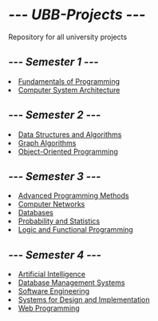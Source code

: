 <h1><I>--- UBB-Projects ---</I></h1>
Repository for all university projects

<h2><I>--- Semester 1 ---</I></h2>
<li><a href="https://github.com/SkinnyBiggie/UBB-Projects/tree/main/FP">Fundamentals of Programming</a></li>
<li><a href="https://github.com/SkinnyBiggie/UBB-Projects/tree/main/Computer%20System%20Architecture">Computer System Architecture</a></li>

<h2><I>--- Semester 2 ---</I></h2>
<li><a href="https://github.com/SkinnyBiggie/UBB-Projects/tree/main/Data%20Structures%20and%20Algorithms">Data Structures and Algorithms</a></li>
<li><a href="https://github.com/SkinnyBiggie/UBB-Projects/tree/main/Graph%20Algorithm">Graph Algorithms</a></li>
<li><a href="https://github.com/SkinnyBiggie/UBB-Projects/tree/main/Object%20Oriented%20Programming">Object-Oriented Programming</a></li>

<h2><I>--- Semester 3 ---</I></h2>

<li><a href="https://github.com/SkinnyBiggie/UBB-Projects/tree/main/Advanced%20Programming%20Methods">Advanced Programming Methods</a></li>
<li><a href="https://github.com/SkinnyBiggie/UBB-Projects/tree/main/Computer%20Networks">Computer Networks</a></li>
<li><a href="https://github.com/SkinnyBiggie/UBB-Projects/tree/main/Databases">Databases</a></li>
<li><a href="https://github.com/SkinnyBiggie/UBB-Projects/tree/main/Probability%20and%20Statistics">Probability and Statistics</a></li>
<li><a href="https://github.com/SkinnyBiggie/UBB-Projects/tree/main/Programming%20and%20Functional%20Logic">Logic and Functional Programming</a></li>

<h2><I>--- Semester 4 ---</I></h2>
<li><a href="https://github.com/SkinnyBiggie/UBB-Projects/tree/main/Artificial%20Intelligence">Artificial Intelligence</a></li>
<li><a href="https://github.com/SkinnyBiggie/UBB-Projects/tree/main/Database%20Management%20Systems">Database Management Systems</a></li>
<li><a href="https://github.com/SkinnyBiggie/UBB-Projects/tree/main/Software%20Engineering">Software Engineering</a></li>
<li><a href="https://github.com/SkinnyBiggie/UBB-Projects/tree/main/Systems%20for%20Design%20and%20Implementation">Systems for Design and Implementation</a></li>
<li><a href="https://github.com/SkinnyBiggie/UBB-Projects/tree/main/Web%20Programming">Web Programming</a></li>
